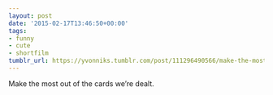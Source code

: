 ```yaml
---
layout: post
date: '2015-02-17T13:46:50+00:00'
tags:
- funny
- cute
- shortfilm
tumblr_url: https://yvonniks.tumblr.com/post/111296490566/make-the-most-out-of-the-cards-were-dealt
---
```

Make the most out of the cards we’re dealt.&nbsp;
